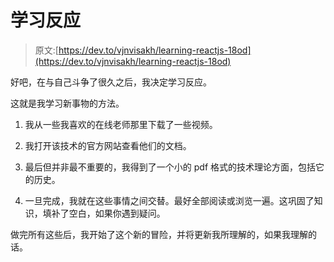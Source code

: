 # 学习反应

> 原文:[https://dev.to/vjnvisakh/learning-reactjs-18od](https://dev.to/vjnvisakh/learning-reactjs-18od)

好吧，在与自己斗争了很久之后，我决定学习反应。

这就是我学习新事物的方法。

1.  我从一些我喜欢的在线老师那里下载了一些视频。
2.  我打开该技术的官方网站查看他们的文档。
3.  最后但并非最不重要的，我得到了一个小的 pdf 格式的技术理论方面，包括它的历史。

4.  一旦完成，我就在这些事情之间交替。最好全部阅读或浏览一遍。这巩固了知识，填补了空白，如果你遇到疑问。

做完所有这些后，我开始了这个新的冒险，并将更新我所理解的，如果我理解的话。